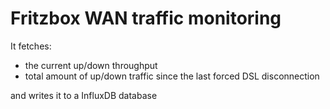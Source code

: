 # Fritzbox WAN traffic monitoring

It fetches:
* the current up/down throughput  
* total amount of up/down traffic since the last forced DSL disconnection  

and writes it to a InfluxDB database
